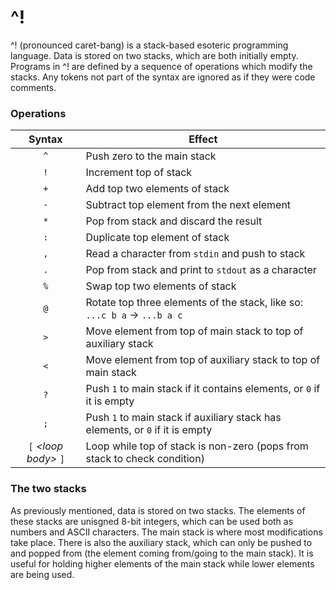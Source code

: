 # ^!
^! (pronounced caret-bang) is a stack-based esoteric programming language. Data is stored on two stacks, which are both initially empty. Programs in ^! are defined by a sequence of operations which modify the stacks. Any tokens not part of the syntax are ignored as if they were code comments.


### Operations
| Syntax | Effect |
|:------:|--------|
| `^` | Push zero to the main stack |
| `!` | Increment top of stack |
| `+` | Add top two elements of stack |
| `-` | Subtract top element from the next element |
| `*` | Pop from stack and discard the result |
| `:` | Duplicate top element of stack |
| `,` | Read a character from `stdin` and push to stack |
| `.` | Pop from stack and print to `stdout` as a character |
| `%` | Swap top two elements of stack |
| `@` | Rotate top three elements of the stack, like so: `...c b a` &rarr; `...b a c` |
| `>` | Move element from top of main stack to top of auxiliary stack |
| `<` | Move element from top of auxiliary stack to top of main stack |
| `?` | Push `1` to main stack if it contains elements, or `0` if it is empty |
| `;` | Push `1` to main stack if auxiliary stack has elements, or `0` if it is empty |
| `[` _\<loop body>_ `]` | Loop while top of stack is non-zero (pops from stack to check condition) |

### The two stacks
As previously mentioned, data is stored on two stacks. The elements of these stacks are unisgned 8-bit integers, which can be used both as numbers and ASCII characters. The main stack is where most modifications take place. There is also the auxiliary stack, which can only be pushed to and popped from (the element coming from/going to the main stack). It is useful for holding higher elements of the main stack while lower elements are being used.
